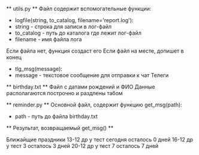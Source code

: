 ** utils.py **
Файл содержит вспомогательные функции:
 - logfile(string, to_catalog, filename='report.log'):
  - string - строка для записи в лог-файл
  - to_catalog - путь до каталога где лежит лог-файл
  - filename - имя файла лога

Если файла нет, функция создаст его
Если файл на месте, допишет в конец

 - tlg_msg(message):
  - message - текстовое сообщение для отправки к чат Телеги

** birthday.txt **
Файл с датами рождений и ФИО
Данные располагаются построчно и раздлены табом

** reminder.py **
Основной файл, содержит функцию get_msg(path):
 - path - путь до файла birthday.txt

** Результат, возвращаемый get_msg() **

Ближайщие праздники
13-12 др у тест сегодня осталось 0 дней
16-12 др у тест 3 осталось 3 дней
20-12 др у тест 7 осталось 7 дней
